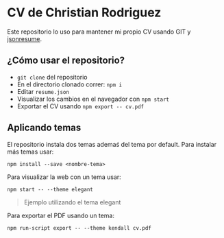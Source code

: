 # CV de Christian Rodriguez

Este repositorio lo uso para mantener mi propio CV usando GIT y [jsonresume](https://jsonresume.org/).

## ¿Cómo usar el repositorio?

* `git clone` del repositorio
* En el directorio clonado correr: `npm i`
* Editar `resume.json`
* Visualizar los cambios en el navegador con `npm start`
* Exportar el CV usando `npm export -- cv.pdf`

## Aplicando temas

El repositorio instala dos temas ademaś del tema por default. Para instalar más
temas usar:

```
npm install --save <nombre-tema>
```

Para visualizar la web con un tema usar:

```
npm start -- --theme elegant
```
> Ejemplo utilizando el tema elegant

Para exportar el PDF usando un tema:

```
npm run-script export -- --theme kendall cv.pdf
```


